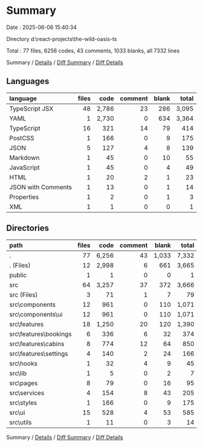 # Summary

Date : 2025-06-06 15:40:34

Directory d:\\react-projects\\the-wild-oasis-ts

Total : 77 files,  6256 codes, 43 comments, 1033 blanks, all 7332 lines

Summary / [Details](details.md) / [Diff Summary](diff.md) / [Diff Details](diff-details.md)

## Languages
| language | files | code | comment | blank | total |
| :--- | ---: | ---: | ---: | ---: | ---: |
| TypeScript JSX | 48 | 2,786 | 23 | 286 | 3,095 |
| YAML | 1 | 2,730 | 0 | 634 | 3,364 |
| TypeScript | 16 | 321 | 14 | 79 | 414 |
| PostCSS | 1 | 166 | 0 | 9 | 175 |
| JSON | 5 | 127 | 4 | 8 | 139 |
| Markdown | 1 | 45 | 0 | 10 | 55 |
| JavaScript | 1 | 45 | 0 | 4 | 49 |
| HTML | 1 | 20 | 2 | 1 | 23 |
| JSON with Comments | 1 | 13 | 0 | 1 | 14 |
| Properties | 1 | 2 | 0 | 1 | 3 |
| XML | 1 | 1 | 0 | 0 | 1 |

## Directories
| path | files | code | comment | blank | total |
| :--- | ---: | ---: | ---: | ---: | ---: |
| . | 77 | 6,256 | 43 | 1,033 | 7,332 |
| . (Files) | 12 | 2,998 | 6 | 661 | 3,665 |
| public | 1 | 1 | 0 | 0 | 1 |
| src | 64 | 3,257 | 37 | 372 | 3,666 |
| src (Files) | 3 | 71 | 1 | 7 | 79 |
| src\\components | 12 | 961 | 0 | 110 | 1,071 |
| src\\components\\ui | 12 | 961 | 0 | 110 | 1,071 |
| src\\features | 18 | 1,250 | 20 | 120 | 1,390 |
| src\\features\\bookings | 6 | 336 | 6 | 32 | 374 |
| src\\features\\cabins | 8 | 774 | 12 | 64 | 850 |
| src\\features\\settings | 4 | 140 | 2 | 24 | 166 |
| src\\hooks | 1 | 32 | 4 | 9 | 45 |
| src\\lib | 1 | 5 | 0 | 2 | 7 |
| src\\pages | 8 | 79 | 0 | 16 | 95 |
| src\\services | 4 | 154 | 8 | 43 | 205 |
| src\\styles | 1 | 166 | 0 | 9 | 175 |
| src\\ui | 15 | 528 | 4 | 53 | 585 |
| src\\utils | 1 | 11 | 0 | 3 | 14 |

Summary / [Details](details.md) / [Diff Summary](diff.md) / [Diff Details](diff-details.md)